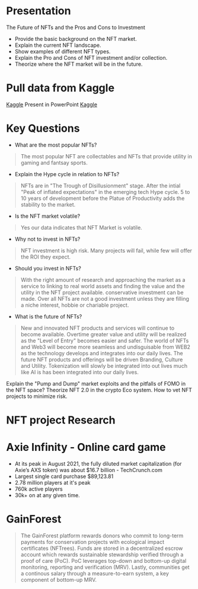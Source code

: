 # Presentation

The Future of NFTs and the Pros and Cons to Investment

- Provide the basic background on the NFT market.  
- Explain the current NFT landscape.  
- Show examples of different NFT types. 
- Explain the Pro and Cons of NFT investment and/or collection.
- Theorize where the NFT market will be in the future.

# Pull data from Kaggle
[Kaggle](https://www.kaggle.com/datasets/nenamalikah/nft-collections-by-sales-volume?resource=download)
Present in PowerPoint
[Kaggle](https://www.kaggle.com/code/pologonz/nftcollections)

# Key Questions
- What are the most popular NFTs?
> The most popular NFT are collectables and NFTs that provide utility in gaming and fantsay sports.
- Explain the Hype cycle in relation to NFTs?
> NFTs are in "The Trough of Disillusionment" stage. After the intial "Peak of inflated expectations" in the emerging tech Hype cycle. 5 to 10 years of development before the Platue of Productivity adds the stability to the market.
- Is the NFT market volatile?
> Yes our data indicates that NFT Market is volatile.
- Why not to invest in NFTs?
> NFT investment is high risk.  Many projects will fail, while few will offer the ROI they expect.
- Should you invest in NFTs?
> With the right amount of research and approaching the market as a service to linking to real world assets and finding the value and the utility in the NFT project available.  conservative investment can be made.  Over all NFTs are not a good investment unless they are filling a niche interest, hobbie or chariable project.
- What is the future of NFTs?
> New and innovated NFT products and services will continue to become available.  Overtime greater value and utility will be realized as the "Level of Entry" becomes easier and safer. The world of NFTs and Web3 will become more seamless and undisguisable from WEB2 as the technology develops and integrates into our daily lives.  The future NFT products and offerings will be driven Branding, Culture and Utility.  Tokenization will slowly be integrated into out lives much like AI is has been integrated into our daily lives.



 
Explain the "Pump and Dump" market exploits and the pitfalls of FOMO in the NFT space?
  Theorize NFT 2.0 in the crypto Eco system.
How to vet NFT projects to minimize risk.


# NFT project Research

# Axie Infinity - Online card game
- At its peak in August 2021, the fully diluted market capitalization (for Axie’s AXS token) was about $16.7 billion  - TechCrunch.com
- Largest single card purchase $89,123.81
- 2.78 million players at it's peak
- 760k active players
- 30k+ on at any given time.

# GainForest

> The GainForest platform rewards donors who commit to long-term payments for conservation projects with ecological impact certificates (NFTrees). Funds are stored in a decentralized escrow account which rewards sustainable stewardship verified through a proof of care (PoC). PoC leverages top-down and bottom-up digital monitoring, reporting and verification (MRV). Lastly, communities get a continous salary through a measure-to-earn system, a key component of bottom-up MRV.




